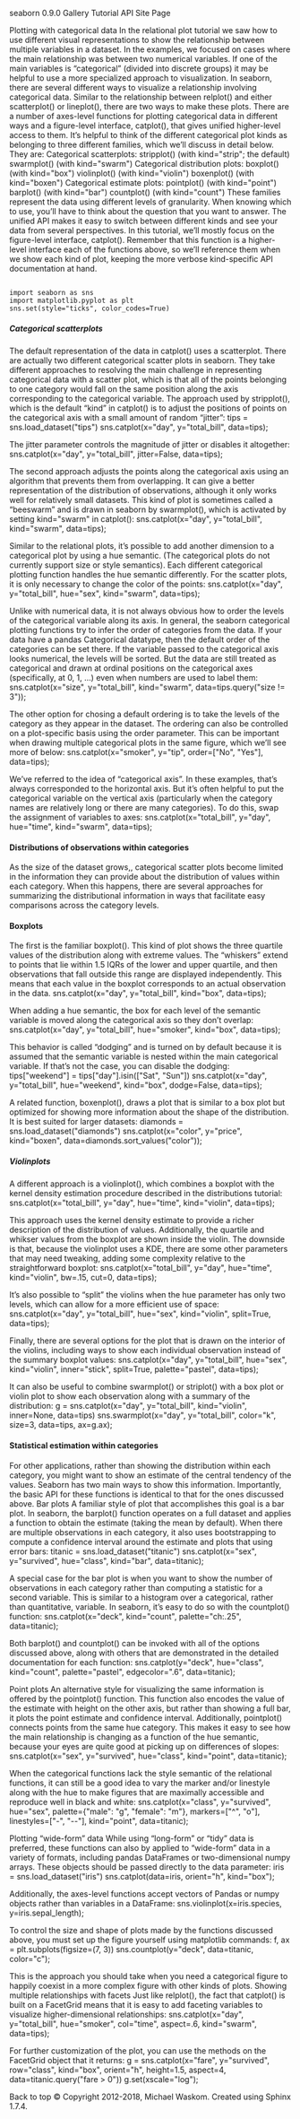 seaborn
0.9.0
Gallery
Tutorial
API
Site 
Page 
 
Plotting with categorical data
In the relational plot tutorial we saw how to use different visual representations to show the relationship between multiple variables in a dataset. In the examples, we focused on cases where the main relationship was between two numerical variables. If one of the main variables is “categorical” (divided into discrete groups) it may be helpful to use a more specialized approach to visualization.
In seaborn, there are several different ways to visualize a relationship involving categorical data. Similar to the relationship between relplot() and either scatterplot() or lineplot(), there are two ways to make these plots. There are a number of axes-level functions for plotting categorical data in different ways and a figure-level interface, catplot(), that gives unified higher-level access to them.
It’s helpful to think of the different categorical plot kinds as belonging to three different families, which we’ll discuss in detail below. They are:
Categorical scatterplots:
stripplot() (with kind="strip"; the default)
swarmplot() (with kind="swarm")
Categorical distribution plots:
boxplot() (with kind="box")
violinplot() (with kind="violin")
boxenplot() (with kind="boxen")
Categorical estimate plots:
pointplot() (with kind="point")
barplot() (with kind="bar")
countplot() (with kind="count")
These families represent the data using different levels of granularity. When knowing which to use, you’ll have to think about the question that you want to answer. The unified API makes it easy to switch between different kinds and see your data from several perspectives.
In this tutorial, we’ll mostly focus on the figure-level interface, catplot(). Remember that this function is a higher-level interface each of the functions above, so we’ll reference them when we show each kind of plot, keeping the more verbose kind-specific API documentation at hand.
<pre><code>
import seaborn as sns
import matplotlib.pyplot as plt
sns.set(style="ticks", color_codes=True)
</code></pre>

##### Categorical scatterplots
The default representation of the data in catplot() uses a scatterplot. There are actually two different categorical scatter plots in seaborn. They take different approaches to resolving the main challenge in representing categorical data with a scatter plot, which is that all of the points belonging to one category would fall on the same position along the axis corresponding to the categorical variable. The approach used by stripplot(), which is the default “kind” in catplot() is to adjust the positions of points on the categorical axis with a small amount of random “jitter”:
tips = sns.load_dataset("tips")
sns.catplot(x="day", y="total_bill", data=tips);
 
The jitter parameter controls the magnitude of jitter or disables it altogether:
sns.catplot(x="day", y="total_bill", jitter=False, data=tips);
 
The second approach adjusts the points along the categorical axis using an algorithm that prevents them from overlapping. It can give a better representation of the distribution of observations, although it only works well for relatively small datasets. This kind of plot is sometimes called a “beeswarm” and is drawn in seaborn by swarmplot(), which is activated by setting kind="swarm" in catplot():
sns.catplot(x="day", y="total_bill", kind="swarm", data=tips);
 
Similar to the relational plots, it’s possible to add another dimension to a categorical plot by using a hue semantic. (The categorical plots do not currently support size or style semantics). Each different categorical plotting function handles the hue semantic differently. For the scatter plots, it is only necessary to change the color of the points:
sns.catplot(x="day", y="total_bill", hue="sex", kind="swarm", data=tips);
 
Unlike with numerical data, it is not always obvious how to order the levels of the categorical variable along its axis. In general, the seaborn categorical plotting functions try to infer the order of categories from the data. If your data have a pandas Categorical datatype, then the default order of the categories can be set there. If the variable passed to the categorical axis looks numerical, the levels will be sorted. But the data are still treated as categorical and drawn at ordinal positions on the categorical axes (specifically, at 0, 1, …) even when numbers are used to label them:
sns.catplot(x="size", y="total_bill", kind="swarm",
            data=tips.query("size != 3"));
 
The other option for chosing a default ordering is to take the levels of the category as they appear in the dataset. The ordering can also be controlled on a plot-specific basis using the order parameter. This can be important when drawing multiple categorical plots in the same figure, which we’ll see more of below:
sns.catplot(x="smoker", y="tip", order=["No", "Yes"], data=tips);
 
We’ve referred to the idea of “categorical axis”. In these examples, that’s always corresponded to the horizontal axis. But it’s often helpful to put the categorical variable on the vertical axis (particularly when the category names are relatively long or there are many categories). To do this, swap the assignment of variables to axes:
sns.catplot(x="total_bill", y="day", hue="time", kind="swarm", data=tips);
 
####  Distributions of observations within categories
As the size of the dataset grows,, categorical scatter plots become limited in the information they can provide about the distribution of values within each category. When this happens, there are several approaches for summarizing the distributional information in ways that facilitate easy comparisons across the category levels.

#### Boxplots
The first is the familiar boxplot(). This kind of plot shows the three quartile values of the distribution along with extreme values. The “whiskers” extend to points that lie within 1.5 IQRs of the lower and upper quartile, and then observations that fall outside this range are displayed independently. This means that each value in the boxplot corresponds to an actual observation in the data.
sns.catplot(x="day", y="total_bill", kind="box", data=tips);
 
When adding a hue semantic, the box for each level of the semantic variable is moved along the categorical axis so they don’t overlap:
sns.catplot(x="day", y="total_bill", hue="smoker", kind="box", data=tips);
 
This behavior is called “dodging” and is turned on by default because it is assumed that the semantic variable is nested within the main categorical variable. If that’s not the case, you can disable the dodging:
tips["weekend"] = tips["day"].isin(["Sat", "Sun"])
sns.catplot(x="day", y="total_bill", hue="weekend",
            kind="box", dodge=False, data=tips);
 
A related function, boxenplot(), draws a plot that is similar to a box plot but optimized for showing more information about the shape of the distribution. It is best suited for larger datasets:
diamonds = sns.load_dataset("diamonds")
sns.catplot(x="color", y="price", kind="boxen",
            data=diamonds.sort_values("color"));
 
##### Violinplots
A different approach is a violinplot(), which combines a boxplot with the kernel density estimation procedure described in the distributions tutorial:
sns.catplot(x="total_bill", y="day", hue="time",
            kind="violin", data=tips);
 
This approach uses the kernel density estimate to provide a richer description of the distribution of values. Additionally, the quartile and whikser values from the boxplot are shown inside the violin. The downside is that, because the violinplot uses a KDE, there are some other parameters that may need tweaking, adding some complexity relative to the straightforward boxplot:
sns.catplot(x="total_bill", y="day", hue="time",
            kind="violin", bw=.15, cut=0,
            data=tips);
 
It’s also possible to “split” the violins when the hue parameter has only two levels, which can allow for a more efficient use of space:
sns.catplot(x="day", y="total_bill", hue="sex",
            kind="violin", split=True, data=tips);
 
Finally, there are several options for the plot that is drawn on the interior of the violins, including ways to show each individual observation instead of the summary boxplot values:
sns.catplot(x="day", y="total_bill", hue="sex",
            kind="violin", inner="stick", split=True,
            palette="pastel", data=tips);
 
It can also be useful to combine swarmplot() or striplot() with a box plot or violin plot to show each observation along with a summary of the distribution:
g = sns.catplot(x="day", y="total_bill", kind="violin", inner=None, data=tips)
sns.swarmplot(x="day", y="total_bill", color="k", size=3, data=tips, ax=g.ax);
 
#### Statistical estimation within categories
For other applications, rather than showing the distribution within each category, you might want to show an estimate of the central tendency of the values. Seaborn has two main ways to show this information. Importantly, the basic API for these functions is identical to that for the ones discussed above.
Bar plots
A familiar style of plot that accomplishes this goal is a bar plot. In seaborn, the barplot() function operates on a full dataset and applies a function to obtain the estimate (taking the mean by default). When there are multiple observations in each category, it also uses bootstrapping to compute a confidence interval around the estimate and plots that using error bars:
titanic = sns.load_dataset("titanic")
sns.catplot(x="sex", y="survived", hue="class", kind="bar", data=titanic);
 
A special case for the bar plot is when you want to show the number of observations in each category rather than computing a statistic for a second variable. This is similar to a histogram over a categorical, rather than quantitative, variable. In seaborn, it’s easy to do so with the countplot() function:
sns.catplot(x="deck", kind="count", palette="ch:.25", data=titanic);
 
Both barplot() and countplot() can be invoked with all of the options discussed above, along with others that are demonstrated in the detailed documentation for each function:
sns.catplot(y="deck", hue="class", kind="count",
            palette="pastel", edgecolor=".6",
            data=titanic);
 
Point plots
An alternative style for visualizing the same information is offered by the pointplot() function. This function also encodes the value of the estimate with height on the other axis, but rather than showing a full bar, it plots the point estimate and confidence interval. Additionally, pointplot() connects points from the same hue category. This makes it easy to see how the main relationship is changing as a function of the hue semantic, because your eyes are quite good at picking up on differences of slopes:
sns.catplot(x="sex", y="survived", hue="class", kind="point", data=titanic);
 
When the categorical functions lack the style semantic of the relational functions, it can still be a good idea to vary the marker and/or linestyle along with the hue to make figures that are maximally accessible and reproduce well in black and white:
sns.catplot(x="class", y="survived", hue="sex",
            palette={"male": "g", "female": "m"},
            markers=["^", "o"], linestyles=["-", "--"],
            kind="point", data=titanic);
 
Plotting “wide-form” data
While using “long-form” or “tidy” data is preferred, these functions can also by applied to “wide-form” data in a variety of formats, including pandas DataFrames or two-dimensional numpy arrays. These objects should be passed directly to the data parameter:
iris = sns.load_dataset("iris")
sns.catplot(data=iris, orient="h", kind="box");
 
Additionally, the axes-level functions accept vectors of Pandas or numpy objects rather than variables in a DataFrame:
sns.violinplot(x=iris.species, y=iris.sepal_length);
 
To control the size and shape of plots made by the functions discussed above, you must set up the figure yourself using matplotlib commands:
f, ax = plt.subplots(figsize=(7, 3))
sns.countplot(y="deck", data=titanic, color="c");
 
This is the approach you should take when you need a categorical figure to happily coexist in a more complex figure with other kinds of plots.
Showing multiple relationships with facets
Just like relplot(), the fact that catplot() is built on a FacetGrid means that it is easy to add faceting variables to visualize higher-dimensional relationships:
sns.catplot(x="day", y="total_bill", hue="smoker",
            col="time", aspect=.6,
            kind="swarm", data=tips);
 
For further customization of the plot, you can use the methods on the FacetGrid object that it returns:
g = sns.catplot(x="fare", y="survived", row="class",
                kind="box", orient="h", height=1.5, aspect=4,
                data=titanic.query("fare > 0"))
g.set(xscale="log");
 
Back to top 
© Copyright 2012-2018, Michael Waskom.
Created using Sphinx 1.7.4.
